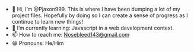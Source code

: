 - 👋 Hi, I’m @Pjaxon999. This is where I have been dumping a lot of my project files. Hopefully by doing so I can create a sense of progress as I continue to learn new things!
- 🌱 I’m currently learning: Javascript in a web development context.
- 📫 How to reach me: Nosebleed143@gmail.com
- 😄 Pronouns: He/Him
